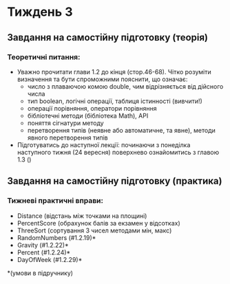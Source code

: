 # Тиждень 3

## Завдання на самостійну підготовку (теорія)
### Теоретичні питання:
- Уважно прочитати глави 1.2 до кінця (стор.46-68). Чітко розуміти визначення та
   бути спроможними пояснити, що означає:
   - число з плаваючою комою double, чим відрізняється від дійсного числа
   - тип boolean, логічні операції, таблиця істинності (вивчити!)
   - операції порівняння, оператори порівняння
   - бібліотечні методи (бібліотека Math), API
   - поняття сігнатури методу
   - перетворення типів (неявне або автоматичне, та явне), методи явного перетворення типів
- Підготуватись до наступної лекції: починаючи з понеділка наступного тижня (24
   вересня) поверхнево ознайомитись з главою 1.3 ()

## Завдання на самостійну підготовку (практика)
### Тижневі практичні вправи:
   - Distance (відстань між точками на площині)
   - PercentScore (обрахунок балів за екзамен у відсотках)
   - ThreeSort (сортування 3 чисел методами мін, макс) 
   - RandomNumbers (#1.2.19)*
   - Gravity (#1.2.22)*
   - Percent (#1.2.24)*
   - DayOfWeek (#1.2.29)*
   
*(умови в підручнику)